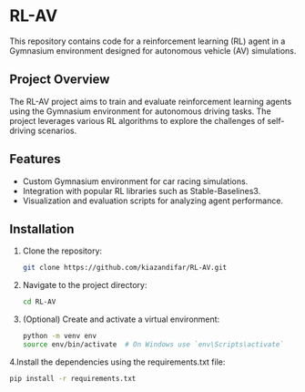 # RL-AV

This repository contains code for a reinforcement learning (RL) agent in a Gymnasium environment designed for autonomous vehicle (AV) simulations.

## Project Overview

The RL-AV project aims to train and evaluate reinforcement learning agents using the Gymnasium environment for autonomous driving tasks. The project leverages various RL algorithms to explore the challenges of self-driving scenarios.

## Features

- Custom Gymnasium environment for car racing simulations.
- Integration with popular RL libraries such as Stable-Baselines3.
- Visualization and evaluation scripts for analyzing agent performance.

## Installation

1. Clone the repository:
   ```bash
   git clone https://github.com/kiazandifar/RL-AV.git
2. Navigate to the project directory:
   ```bash
   cd RL-AV
3. (Optional) Create and activate a virtual environment:
   ```bash
   python -m venv env
   source env/bin/activate  # On Windows use `env\Scripts\activate`
4.Install the dependencies using the requirements.txt file:
   ```bash
   pip install -r requirements.txt

